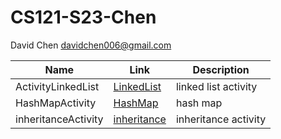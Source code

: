 # CS121-S23-Chen

David Chen
davidchen006@gmail.com

| Name | Link | Description |
|------|------|------|
| ActivityLinkedList | [LinkedList](https://github.com/DavidCine/CS121-S23-Chen/tree/main/linkedListActivity/src) | linked list activity |
| HashMapActivity | [HashMap](https://github.com/DavidCine/CS121-S23-Chen/tree/main/HashMapActivity) | hash map |
| inheritanceActivity | [inheritance](https://github.com/DavidCine/CS121-S23-Chen/tree/main/inheritanceActivity) | inheritance activity |
